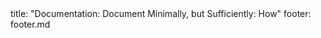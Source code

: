 <frontmatter>
title: "Documentation: Document Minimally, but Sufficiently: How"
footer: footer.md
</frontmatter>

<include src="navbar.md" boilerplate />

<include src="unit-inPage-asFlat.md" boilerplate />